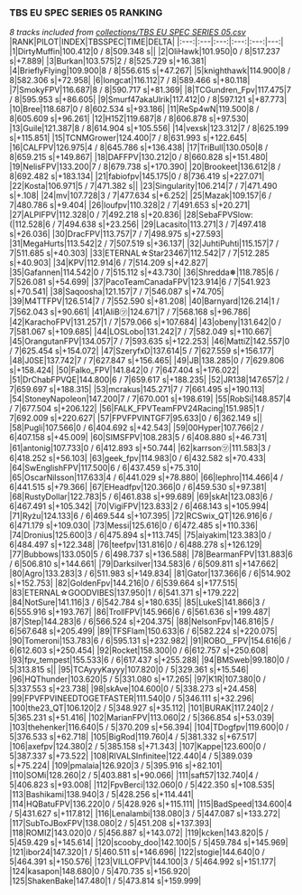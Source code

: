 ### TBS EU SPEC SERIES 05 RANKING
*8 tracks included from [collections/TBS EU SPEC SERIES 05.csv](/collections/TBS%20EU%20SPEC%20SERIES%2005.csv)*
|RANK|PILOT|INDEX|TBSSPEC|TIME|DELTA|
|:---:|:---|:---:|:---:|:---:|---:|
|1|DirtyMuffin|100.412|0 / 8|509.348 s||
|2|OliHawk|101.950|0 / 8|517.237 s|+7.889|
|3|Burkan|103.575|2 / 8|525.729 s|+16.381|
|4|BrieflyFlying|109.900|8 / 8|556.615 s|+47.267|
|5|knighthawk|114.900|8 / 8|582.306 s|+72.958|
|6|longcat|116.112|7 / 8|589.466 s|+80.118|
|7|SmokyFPV|116.687|8 / 8|590.717 s|+81.369|
|8|TCGundren_Fpv|117.475|7 / 8|595.953 s|+86.605|
|9|Smurf47akaUlrik|117.412|0 / 8|597.121 s|+87.773|
|10|Bree|118.687|0 / 8|602.534 s|+93.186|
|11|ReSp4wN|119.500|8 / 8|605.609 s|+96.261|
|12|H15Z|119.687|8 / 8|606.878 s|+97.530|
|13|Guile|121.387|8 / 8|614.904 s|+105.556|
|14|vexsk|123.312|7 / 8|625.199 s|+115.851|
|15|TCNMGrower|124.400|7 / 8|631.993 s|+122.645|
|16|CALFPV|126.975|4 / 8|645.786 s|+136.438|
|17|TriBull|130.050|8 / 8|659.215 s|+149.867|
|18|DAFFPV|130.212|0 / 8|660.828 s|+151.480|
|19|NelisFPV|133.200|7 / 8|679.738 s|+170.390|
|20|Brookeet|136.612|8 / 8|692.482 s|+183.134|
|21|fabiofpv|145.175|0 / 8|736.419 s|+227.071|
|22|Kosta|106.971|5 / 7|471.382 s||
|23|Singularity|106.214|7 / 7|471.490 s|+.108|
|24|mv|107.728|3 / 7|477.634 s|+6.252|
|25|Mazak|109.157|6 / 7|480.786 s|+9.404|
|26|loufpv|110.328|2 / 7|491.653 s|+20.271|
|27|ALPIFPV|112.328|0 / 7|492.218 s|+20.836|
|28|SebaFPVSlow:(|112.528|6 / 7|494.638 s|+23.256|
|29|Lacasito|113.271|3 / 7|497.418 s|+26.036|
|30|DracFPV|113.757|7 / 7|498.975 s|+27.593|
|31|MegaHurts|113.542|2 / 7|507.519 s|+36.137|
|32|JuhtiPuhti|115.157|7 / 7|511.685 s|+40.303|
|33|ETERNAL☆Star23467|112.542|7 / 7|512.285 s|+40.903|
|34|KPV|112.914|6 / 7|514.209 s|+42.827|
|35|Gafannen|114.542|0 / 7|515.112 s|+43.730|
|36|Shredda❅|118.785|6 / 7|526.081 s|+54.699|
|37|PacoTeamCanadaFPV|123.914|6 / 7|541.923 s|+70.541|
|38|Saqoosha|121.157|7 / 7|546.087 s|+74.705|
|39|M4TTFPV|126.514|7 / 7|552.590 s|+81.208|
|40|Barnyard|126.214|1 / 7|562.043 s|+90.661|
|41|AliB㋡|124.671|7 / 7|568.168 s|+96.786|
|42|KarachoFPV|131.257|1 / 7|579.066 s|+107.684|
|43|obeny|131.642|0 / 7|581.067 s|+109.685|
|44|LOSLobo|131.242|7 / 7|582.049 s|+110.667|
|45|OrangutanFPV|134.057|7 / 7|593.635 s|+122.253|
|46|MattiZ|142.557|0 / 7|625.454 s|+154.072|
|47|SzeryfxD|137.614|5 / 7|627.559 s|+156.177|
|48|J0SE|137.742|7 / 7|627.847 s|+156.465|
|49|JB|138.285|0 / 7|629.806 s|+158.424|
|50|Falko_FPV|141.842|0 / 7|647.404 s|+176.022|
|51|DrChabFPVQE|144.800|6 / 7|659.617 s|+188.235|
|52|JR138|147.657|2 / 7|659.697 s|+188.315|
|53|mcrakus|145.271|7 / 7|661.495 s|+190.113|
|54|StoneyNapoleon|147.200|7 / 7|670.001 s|+198.619|
|55|RobSi|148.857|4 / 7|677.504 s|+206.122|
|56|FALK_FPVTeamFPV24Racing|151.985|1 / 7|692.009 s|+220.627|
|57|FPVFPVINTGF7|95.633|0 / 6|362.149 s||
|58|Pugli|107.566|0 / 6|404.692 s|+42.543|
|59|00Hyper|107.766|2 / 6|407.158 s|+45.009|
|60|SIMSFPV|108.283|5 / 6|408.880 s|+46.731|
|61|antonig|107.733|0 / 6|412.893 s|+50.744|
|62|karrson㋡|111.583|3 / 6|418.252 s|+56.103|
|63|geek_fpv|114.983|0 / 6|432.582 s|+70.433|
|64|SwEnglishFPV|117.500|6 / 6|437.459 s|+75.310|
|65|OscarNilsson|117.633|4 / 6|441.029 s|+78.880|
|66|lephro|114.466|4 / 6|441.515 s|+79.366|
|67|EHeadfpv|120.366|0 / 6|459.530 s|+97.381|
|68|RustyDollar|122.783|5 / 6|461.838 s|+99.689|
|69|skAt|123.083|6 / 6|467.491 s|+105.342|
|70|VigiFPV|123.833|2 / 6|468.143 s|+105.994|
|71|Ryżu|124.133|6 / 6|469.544 s|+107.395|
|72|RCSwix_QT|126.916|6 / 6|471.179 s|+109.030|
|73|Messi|125.616|0 / 6|472.485 s|+110.336|
|74|Dronius|125.600|3 / 6|475.894 s|+113.745|
|75|aiyakim|123.383|0 / 6|484.497 s|+122.348|
|76|teefpv|131.816|0 / 6|488.278 s|+126.129|
|77|Bubbows|133.050|5 / 6|498.737 s|+136.588|
|78|BearmanFPV|131.883|6 / 6|506.810 s|+144.661|
|79|Darksilver|134.583|6 / 6|509.811 s|+147.662|
|80|Agro|133.283|3 / 6|511.983 s|+149.834|
|81|Gator|137.366|6 / 6|514.902 s|+152.753|
|82|GoldenFpv|144.216|0 / 6|539.664 s|+177.515|
|83|ETERNAL☆GOODVIBES|137.950|1 / 6|541.371 s|+179.222|
|84|NotSure|141.116|3 / 6|542.784 s|+180.635|
|85|LukeS|141.866|3 / 6|555.916 s|+193.767|
|86|TrollFPV|145.966|6 / 6|561.636 s|+199.487|
|87|Step|144.283|6 / 6|566.524 s|+204.375|
|88|NelsonFpv|146.816|5 / 6|567.648 s|+205.499|
|89|TFSFlam|150.633|6 / 6|582.224 s|+220.075|
|90|Tomeroni|153.783|6 / 6|595.131 s|+232.982|
|91|ROBO__FPV|154.616|6 / 6|612.603 s|+250.454|
|92|Rocket|158.300|0 / 6|612.757 s|+250.608|
|93|fpv_tempest|155.533|6 / 6|617.437 s|+255.288|
|94|BMSweb|99.180|0 / 5|313.815 s||
|95|TCAyyyKayyy|107.820|0 / 5|329.361 s|+15.546|
|96|HQThunder|103.620|5 / 5|331.080 s|+17.265|
|97|K1R|107.380|0 / 5|337.553 s|+23.738|
|98|skAve|104.600|0 / 5|338.273 s|+24.458|
|99|FPVFPVINEEDTOGETFASTER|111.540|0 / 5|346.111 s|+32.296|
|100|the23_QT|106.120|2 / 5|348.927 s|+35.112|
|101|BURAK|117.240|2 / 5|365.231 s|+51.416|
|102|MarianFPV|113.060|2 / 5|366.854 s|+53.039|
|103|thehenker|116.640|5 / 5|370.209 s|+56.394|
|104|TDogfpv|119.600|0 / 5|376.533 s|+62.718|
|105|BigRod|119.760|4 / 5|381.332 s|+67.517|
|106|axefpv|124.380|2 / 5|385.158 s|+71.343|
|107|Kappe|123.600|0 / 5|387.337 s|+73.522|
|108|RIVALSInfinitee|122.440|4 / 5|389.039 s|+75.224|
|109|pmalaia|126.920|3 / 5|395.916 s|+82.101|
|110|SOMi|128.260|2 / 5|403.881 s|+90.066|
|111|saft57|132.740|4 / 5|406.823 s|+93.008|
|112|FpvBerci|132.060|0 / 5|422.350 s|+108.535|
|113|Bashikami|138.940|3 / 5|428.256 s|+114.441|
|114|HQBatuFPV|136.220|0 / 5|428.926 s|+115.111|
|115|BadSpeed|134.600|4 / 5|431.627 s|+117.812|
|116|Lenalambi|138.080|3 / 5|447.087 s|+133.272|
|117|SubToJBoxFPV|138.080|2 / 5|451.208 s|+137.393|
|118|ROMIZ|143.020|0 / 5|456.887 s|+143.072|
|119|kcken|143.820|5 / 5|459.429 s|+145.614|
|120|scooby_doo|142.100|5 / 5|459.784 s|+145.969|
|121|ibor24|147.320|1 / 5|460.511 s|+146.696|
|122|stogie|144.640|0 / 5|464.391 s|+150.576|
|123|VILLOFPV|144.100|3 / 5|464.992 s|+151.177|
|124|kasapon|148.680|0 / 5|470.735 s|+156.920|
|125|ShakenBake|147.480|1 / 5|473.814 s|+159.999|
